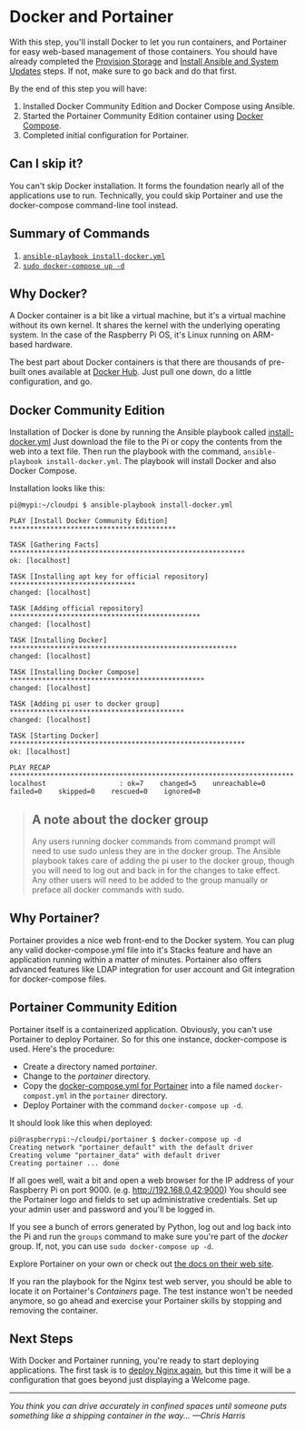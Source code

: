 # Docker and Portainer
With this step, you'll install Docker to let you run containers, and Portainer for easy web-based management of those containers. You should have already completed the [Provision Storage](provision-storage.md) and [Install Ansible and System Updates](install-ansible-and-system-updates.md) steps. If not, make sure to go back and do that first.

By the end of this step you will have:
1. Installed Docker Community Edition and Docker Compose using Ansible.
2. Started the Portainer Community Edition container using [Docker Compose](https://docs.docker.com/compose/).
3. Completed initial configuration for Portainer.

## Can I skip it?
You can't skip Docker installation. It forms the foundation nearly all of the applications use to run. Technically, you could skip Portainer and use the docker-compose command-line tool instead.

## Summary of Commands
1. [`ansible-playbook install-docker.yml`](https://github.com/DavesCodeMusings/CloudPi/blob/main/install-docker.yml)
2. [`sudo docker-compose up -d`](https://github.com/DavesCodeMusings/CloudPi/blob/main/portainer/docker-compose.yml)

## Why Docker?
A Docker container is a bit like a virtual machine, but it's a virtual machine without its own kernel. It shares the kernel with the underlying operating system. In the case of the Raspberry Pi OS, it's Linux running on ARM-based hardware.

The best part about Docker containers is that there are thousands of pre-built ones available at [Docker Hub](https://hub.docker.com). Just pull one down, do a little configuration, and go.

## Docker Community Edition
Installation of Docker is done by running the Ansible playbook called [install-docker.yml](https://github.com/DavesCodeMusings/CloudPi/blob/main/install-docker.yml) Just download the file to the Pi or copy the contents from the web into a text file. Then run the playbook with the command, `ansible-playbook install-docker.yml`. The playbook will install Docker and also Docker Compose.

Installation looks like this:

```
pi@mypi:~/cloudpi $ ansible-playbook install-docker.yml

PLAY [Install Docker Community Edition] *****************************************

TASK [Gathering Facts] **********************************************************
ok: [localhost]

TASK [Installing apt key for official repository] *******************************
changed: [localhost]

TASK [Adding official repository] ***********************************************
changed: [localhost]

TASK [Installing Docker] ********************************************************
changed: [localhost]

TASK [Installing Docker Compose] ************************************************
changed: [localhost]

TASK [Adding pi user to docker group] *******************************************
changed: [localhost]

TASK [Starting Docker] **********************************************************
ok: [localhost]

PLAY RECAP **********************************************************************
localhost                  : ok=7    changed=5    unreachable=0    failed=0    skipped=0    rescued=0    ignored=0
```

> ## A note about the docker group
> Any users running docker commands from command prompt will need to use sudo unless they are in the docker group. The Ansible playbook takes care of adding the pi user to the docker group, though you will need to log out and back in for the changes to take effect. Any other users will need to be added to the group manually or preface all docker commands with sudo.

## Why Portainer?
Portainer provides a nice web front-end to the Docker system. You can plug any valid docker-compose.yml file into it's Stacks feature and have an application running within a matter of minutes. Portainer also offers advanced features like LDAP integration for user account and Git integration for docker-compose files.

## Portainer Community Edition
Portainer itself is a containerized application. Obviously, you can't use Portainer to deploy Portainer. So for this one instance, docker-compose is used. Here's the procedure:
* Create a directory named _portainer_.
* Change to the _portainer_ directory.
* Copy the [docker-compose.yml for Portainer](https://github.com/DavesCodeMusings/CloudPi/blob/main/portainer/docker-compose.yml) into a file named `docker-compost.yml` in the `portainer` directory.
* Deploy Portainer with the command `docker-compose up -d`.

It should look like this when deployed:
```
pi@raspberrypi:~/cloudpi/portainer $ docker-compose up -d
Creating network "portainer_default" with the default driver
Creating volume "portainer_data" with default driver
Creating portainer ... done
```

If all goes well, wait a bit and open a web browser for the IP address of your Raspberry Pi on port 9000. (e.g. http://192.168.0.42:9000) You should see the Portainer logo and fields to set up administrative credentials. Set up your admin user and password and you'll be logged in.

If you see a bunch of errors generated by Python, log out and log back into the Pi and run the `groups` command to make sure you're part of the _docker_ group. If, not, you can use `sudo docker-compose up -d`.

Explore Portainer on your own or check out [the docs on their web site](https://documentation.portainer.io/).

If you ran the playbook for the Nginx test web server, you should be able to locate it on Portainer's _Containers_ page. The test instance won't be needed anymore, so go ahead and exercise your Portainer skills by stopping and removing the container.

## Next Steps
With Docker and Portainer running, you're ready to start deploying applications. The first task is to [deploy Nginx again](https://github.com/DavesCodeMusings/CloudPi/blob/main/docs/deploy-nginx-stack.md), but this time it will be a configuration that goes beyond just displaying a Welcome page.

___

_You think you can drive accurately in confined spaces until someone puts something like a shipping container in the way... &mdash;Chris Harris_
